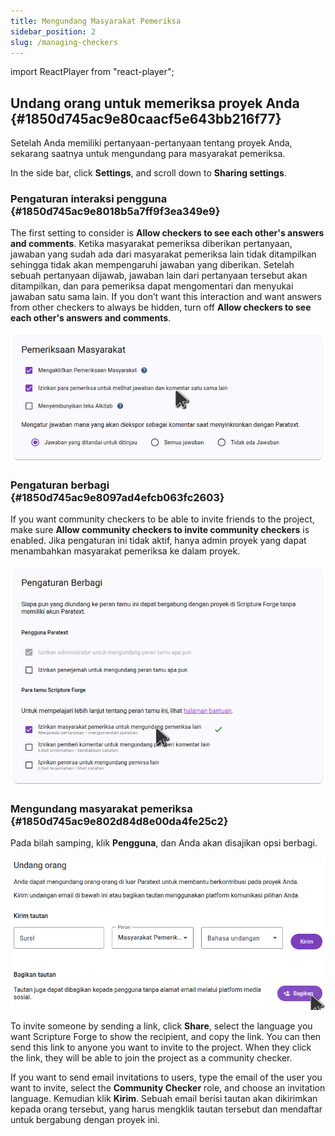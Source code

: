 ```yaml
---
title: Mengundang Masyarakat Pemeriksa
sidebar_position: 2
slug: /managing-checkers
---
```


import ReactPlayer from "react-player";

## Undang orang untuk memeriksa proyek Anda {#1850d745ac9e80caacf5e643bb216f77}

<div class="player-wrapper"><ReactPlayer controls url="https://youtu.be/aBPHCF56hxA" /></div>

Setelah Anda memiliki pertanyaan-pertanyaan tentang proyek Anda, sekarang saatnya untuk mengundang para masyarakat pemeriksa.

In the side bar, click **Settings**, and scroll down to **Sharing settings**.

### Pengaturan interaksi pengguna {#1850d745ac9e8018b5a7ff9f3ea349e9}

The first setting to consider is **Allow checkers to see each other's answers and comments**. Ketika masyarakat pemeriksa diberikan pertanyaan, jawaban yang sudah ada dari masyarakat pemeriksa lain tidak ditampilkan sehingga tidak akan mempengaruhi jawaban yang diberikan. Setelah sebuah pertanyaan dijawab, jawaban lain dari pertanyaan tersebut akan ditampilkan, dan para pemeriksa dapat mengomentari dan menyukai jawaban satu sama lain. If you don’t want this interaction and want answers from other checkers to always be hidden, turn off **Allow checkers to see each other's answers and comments**.

![](./checking_enable_see_others_responses.png)

### Pengaturan berbagi {#1850d745ac9e8097ad4efcb063fc2603}

If you want community checkers to be able to invite friends to the project, make sure **Allow community checkers to invite community checkers** is enabled. Jika pengaturan ini tidak aktif, hanya admin proyek yang dapat menambahkan masyarakat pemeriksa ke dalam proyek.

![](./settings_sharing.png)

### Mengundang masyarakat pemeriksa {#1850d745ac9e802d84d8e00da4fe25c2}

Pada bilah samping, klik **Pengguna**, dan Anda akan disajikan opsi berbagi.

![](./invite_users.png)

To invite someone by sending a link, click **Share**, select the language you want Scripture Forge to show the recipient, and copy the link. You can then send this link to anyone you want to invite to the project. When they click the link, they will be able to join the project as a community checker.

If you want to send email invitations to users, type the email of the user you want to invite, select the **Community Checker** role, and choose an invitation language. Kemudian klik **Kirim**. Sebuah email berisi tautan akan dikirimkan kepada orang tersebut, yang harus mengklik tautan tersebut dan mendaftar untuk bergabung dengan proyek ini.

